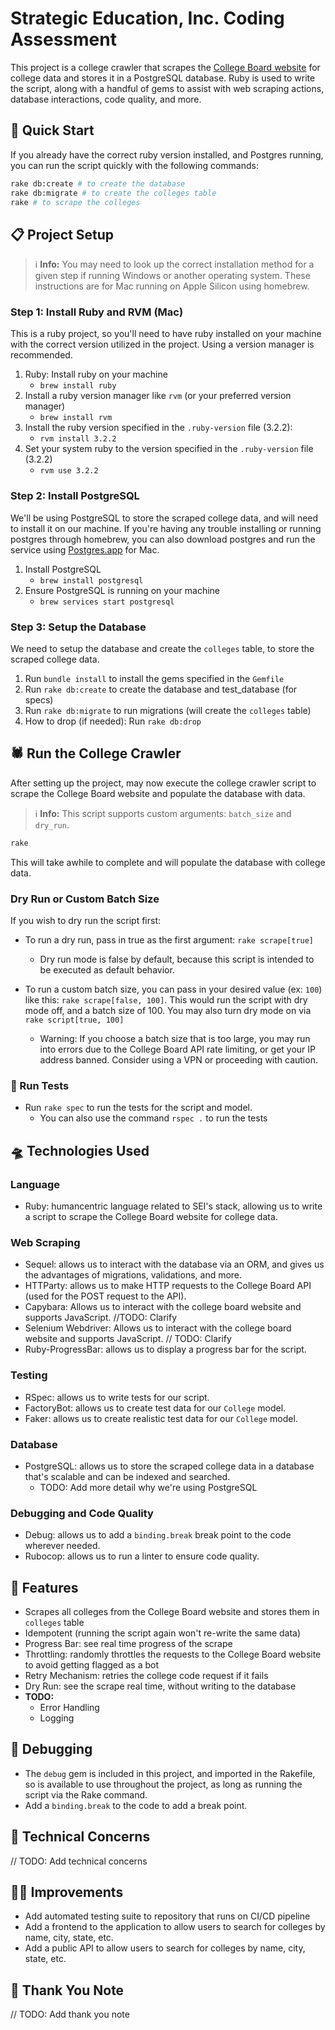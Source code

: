 # Strategic Education, Inc. Coding Assessment

This project is a college crawler that scrapes the [College Board website](https://bigfuture.collegeboard.org/college-search/filters) for college data and stores it in a PostgreSQL database. Ruby is used to write the script, along with a handful of gems to assist with web scraping actions, database interactions, code quality, and more.

## 🚀 Quick Start

If you already have the correct ruby version installed, and Postgres running, you can run the script quickly with the following commands:

```bash
rake db:create # to create the database
rake db:migrate # to create the colleges table
rake # to scrape the colleges
```

## 📋 Project Setup

> ℹ️ **Info:** You may need to look up the correct installation method for a given step if running Windows or another operating system. These instructions are for Mac running on Apple Silicon using homebrew.

### Step 1: Install Ruby and RVM (Mac)

This is a ruby project, so you'll need to have ruby installed on your machine with the correct version utilized in the project. Using a version manager is recommended.

1. Ruby: Install ruby on your machine
   - `brew install ruby`
2. Install a ruby version manager like `rvm` (or your preferred version manager)
   - `brew install rvm`
3. Install the ruby version specified in the `.ruby-version` file (3.2.2):
   - `rvm install 3.2.2`
4. Set your system ruby to the version specified in the `.ruby-version` file (3.2.2)
   - `rvm use 3.2.2`

### Step 2: Install PostgreSQL

We'll be using PostgreSQL to store the scraped college data, and will need to install it on our machine. If you're having any trouble installing or running postgres through homebrew, you can also download postgres and run the service using [Postgres.app](https://postgresapp.com/downloads.html) for Mac.

1. Install PostgreSQL
   - `brew install postgresql`
2. Ensure PostgreSQL is running on your machine
   - `brew services start postgresql`

### Step 3: Setup the Database

We need to setup the database and create the `colleges` table, to store the scraped college data.

<!-- TODO: Add instructions on setting up database environmental variables if needed -->
1. Run `bundle install` to install the gems specified in the `Gemfile`
2. Run `rake db:create` to create the database and test_database (for specs)
3. Run `rake db:migrate` to run migrations (will create the `colleges` table)
4. How to drop (if needed): Run `rake db:drop`

## 🕷️ Run the College Crawler

After setting up the project, may now execute the college crawler script to scrape the College Board website and populate the database with data.

> ℹ️ **Info:** This script supports custom arguments: `batch_size` and `dry_run`.

```bash
rake
```

This will take awhile to complete and will populate the database with college data.

### Dry Run or Custom Batch Size

If you wish to dry run the script first:

- To run a dry run, pass in true as the first argument: `rake scrape[true]`
  - Dry run mode is false by default, because this script is intended to be executed as default behavior.

- To run a custom batch size, you can pass in your desired value (ex: `100`) like this: `rake scrape[false, 100]`. This would run the script with dry mode off, and a batch size of 100. You may also turn dry mode on via `rake script[true, 100]`
  - Warning: If you choose a batch size that is too large, you may run into errors due to the College Board API rate limiting, or get your IP address banned. Consider using a VPN or proceeding with caution.

### 🧪 Run Tests

- Run `rake spec` to run the tests for the script and model.
  - You can also use the command `rspec .` to run the tests

## 🛸 Technologies Used

### Language

- Ruby: humancentric language related to SEI's stack, allowing us to write a script to scrape the College Board website for college data.

### Web Scraping

- Sequel: allows us to interact with the database via an ORM, and gives us the advantages of migrations, validations, and more.
- HTTParty: allows us to make HTTP requests to the College Board API (used for the POST request to the API).
- Capybara: Allows us to interact with the college board website and supports JavaScript. //TODO: Clarify
- Selenium Webdriver: Allows us to interact with the college board website and supports JavaScript. // TODO: Clarify
- Ruby-ProgressBar: allows us to display a progress bar for the script.

### Testing

- RSpec: allows us to write tests for our script.
- FactoryBot: allows us to create test data for our `College` model.
- Faker: allows us to create realistic test data for our `College` model.

### Database

- PostgreSQL: allows us to store the scraped college data in a database that's scalable and can be indexed and searched.
  - TODO: Add more detail why we're using PostgreSQL
  
### Debugging and Code Quality

- Debug: allows us to add a `binding.break` break point to the code wherever needed.
- Rubocop: allows us to run a linter to ensure code quality.

## 🚂 Features

- Scrapes all colleges from the College Board website and stores them in `colleges` table
- Idempotent (running the script again won't re-write the same data)
- Progress Bar: see real time progress of the scrape
- Throttling: randomly throttles the requests to the College Board website to avoid getting flagged as a bot
- Retry Mechanism: retries the college code request if it fails
- Dry Run: see the scrape real time, without writing to the database
- **TODO:**
  - Error Handling
  - Logging

## 🐞 Debugging

- The `debug` gem is included in this project, and imported in the Rakefile, so is available to use throughout the project, as long as running the script via the Rake command.
- Add a `binding.break` to the code to add a break point.

## 🤔 Technical Concerns

// TODO: Add technical concerns

## 🏃‍♂️ Improvements

- Add automated testing suite to repository that runs on CI/CD pipeline
- Add a frontend to the application to allow users to search for colleges by name, city, state, etc.
- Add a public API to allow users to search for colleges by name, city, state, etc.

## 🙏 Thank You Note

// TODO: Add thank you note
